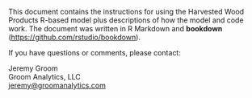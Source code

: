 This document contains the instructions for using the Harvested Wood Products R-based model plus descriptions of how the model and code work.  The document was written in R Markdown and **bookdown** (https://github.com/rstudio/bookdown).   

If you have questions or comments, please contact:  

Jeremy Groom  
Groom Analytics, LLC  
jeremy@groomanalytics.com
